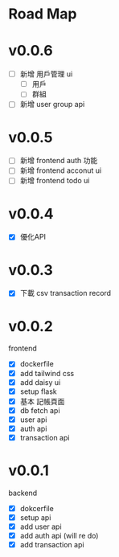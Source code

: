 # Road Map
# v0.0.6
- [ ] 新增 用戶管理 ui
  - [ ] 用戶
  - [ ] 群組
- [ ] 新增 user group api

# v0.0.5
- [ ] 新增 frontend auth 功能
- [ ] 新增 frontend acconut ui 
- [ ] 新增 frontend todo ui

# v0.0.4
- [x] 優化API 

# v0.0.3
- [x] 下載 csv transaction record

# v0.0.2
frontend
- [x] dockerfile
- [x] add tailwind css
- [x] add daisy ui
- [x] setup flask 
- [x] 基本 記帳頁面
- [x] db fetch api
- [x] user api
- [x] auth api
- [x] transaction api

# v0.0.1
backend
- [x] dokcerfile
- [x] setup api
- [x] add user api 
- [x] add auth api (will re do)
- [x] add transaction api